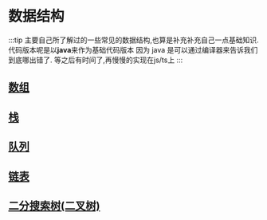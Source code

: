 

# 数据结构
:::tip
主要自己所了解过的一些常见的数据结构,也算是补充补充自己一点基础知识. 代码版本呢是以**java**来作为基础代码版本
因为 java 是可以通过编译器来告诉我们到底哪出错了. 等之后有时间了,再慢慢的实现在js/ts上
:::



## [数组](/pages/data-structure/array)

## [栈](/pages/data-structure/stack)

## [队列](/pages/data-structure/queue)

## [链表](/pages/data-structure/linked)

## [二分搜索树(二叉树)](/pages/data-structure/bst)


